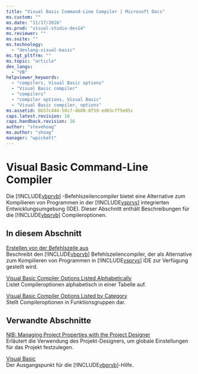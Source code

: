 ```yaml
---
title: "Visual Basic Command-Line Compiler | Microsoft Docs"
ms.custom: ""
ms.date: "11/17/2016"
ms.prod: "visual-studio-dev14"
ms.reviewer: ""
ms.suite: ""
ms.technology: 
  - "devlang-visual-basic"
ms.tgt_pltfrm: ""
ms.topic: "article"
dev_langs: 
  - "VB"
helpviewer_keywords: 
  - "compilers, Visual Basic options"
  - "Visual Basic compiler"
  - "compilers"
  - "compiler options, Visual Basic"
  - "Visual Basic compiler, options"
ms.assetid: 6b57c444-50c7-4b88-8f59-ed65cff5e05c
caps.latest.revision: 16
caps.handback.revision: 16
author: "stevehoag"
ms.author: "shoag"
manager: "wpickett"
---
```

# Visual Basic Command-Line Compiler
Die [!INCLUDE[vbprvb](../../../csharp/programming-guide/concepts/linq/includes/vbprvb_md.md)] \-Befehlszeilencompiler bietet eine Alternative zum Kompilieren von Programmen in der [!INCLUDE[vsprvs](../../../csharp/includes/vsprvs_md.md)] integrierten Entwicklungsumgebung \(IDE\).  Dieser Abschnitt enthält Beschreibungen für die [!INCLUDE[vbprvb](../../../csharp/programming-guide/concepts/linq/includes/vbprvb_md.md)] Compileroptionen.  
  
## In diesem Abschnitt  
 [Erstellen von der Befehlszeile aus](../../../visual-basic/reference/command-line-compiler/building-from-the-command-line.md)  
 Beschreibt den [!INCLUDE[vbprvb](../../../csharp/programming-guide/concepts/linq/includes/vbprvb_md.md)] Befehlszeilencompiler, der als Alternative zum Kompilieren von Programmen in [!INCLUDE[vsprvs](../../../csharp/includes/vsprvs_md.md)] IDE zur Verfügung gestellt wird.  
  
 [Visual Basic Compiler Options Listed Alphabetically](../../../visual-basic/reference/command-line-compiler/compiler-options-listed-alphabetically.md)  
 Listet Compileroptionen alphabetisch in einer Tabelle auf.  
  
 [Visual Basic Compiler Options Listed by Category](../../../visual-basic/reference/command-line-compiler/compiler-options-listed-by-category.md)  
 Stellt Compileroptionen in Funktionsgruppen dar.  
  
## Verwandte Abschnitte  
 [NIB: Managing Project Properties with the Project Designer](http://msdn.microsoft.com/de-de/983f3c18-832f-4666-afec-74b716ff3e0e)  
 Erläutert die Verwendung des Projekt\-Designers, um globale Einstellungen für das Projekt festzulegen.  
  
 [Visual Basic](../../../visual-basic/index.md)  
 Der Ausgangspunkt für die [!INCLUDE[vbprvb](../../../csharp/programming-guide/concepts/linq/includes/vbprvb_md.md)]\-Hilfe.
